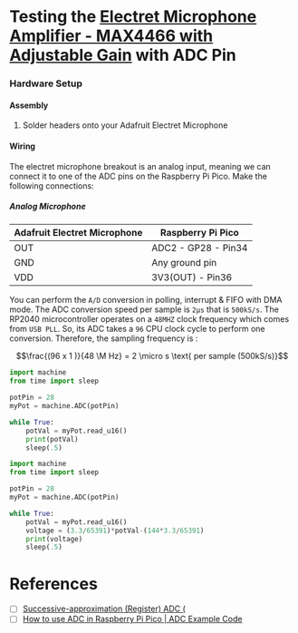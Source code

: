 # Testing the [Electret Microphone Amplifier - MAX4466 with Adjustable Gain](https://www.adafruit.com/product/1063) with ADC Pin


### Hardware Setup

#### Assembly

1. Solder headers onto your Adafruit Electret Microphone

#### Wiring

The electret microphone breakout is an analog input, meaning we can connect it
to one of the ADC pins on the Raspberry Pi Pico. Make the following connections:

##### Analog Microphone

| __Adafruit Electret Microphone__ | __Raspberry Pi Pico__ |
|----------------------------------|-----------------------|
| OUT                              | ADC2 - GP28 - Pin34   |
| GND                              | Any ground pin        |
| VDD                              | 3V3(OUT)    - Pin36   |


You can perform the `A/D` conversion in polling, interrupt & FIFO with DMA mode. The ADC conversion speed per sample is `2μs` that is `500kS/s`. The RP2040 microcontroller operates on a `48MHZ` clock frequency which comes from `USB PLL`. So, its ADC takes a `96` CPU clock cycle to perform one conversion. Therefore, the sampling frequency is :

```math
\frac{(96 x 1 )}{48 \M Hz} = 2 \micro s \text{ per sample (500kS/s)}
```

```python
import machine
from time import sleep

potPin = 28
myPot = machine.ADC(potPin)

while True:
    potVal = myPot.read_u16()
    print(potVal)
    sleep(.5)
```


```python
import machine
from time import sleep

potPin = 28
myPot = machine.ADC(potPin)

while True:
    potVal = myPot.read_u16()
    voltage = (3.3/65391)*potVal-(144*3.3/65391)
    print(voltage)
    sleep(.5)
```

# References

- [ ] [Successive-approximation (Register) ADC (](https://en.wikipedia.org/wiki/Successive-approximation_ADC)
- [ ] [How to use ADC in Raspberry Pi Pico | ADC Example Code](https://how2electronics.com/how-to-use-adc-in-raspberry-pi-pico-adc-example-code/)
